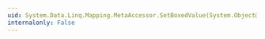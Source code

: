 ```yaml
---
uid: System.Data.Linq.Mapping.MetaAccessor.SetBoxedValue(System.Object@,System.Object)
internalonly: False
---
```

